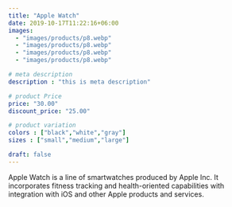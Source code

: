 ```yaml
---
title: "Apple Watch"
date: 2019-10-17T11:22:16+06:00
images: 
  - "images/products/p8.webp"
  - "images/products/p8.webp"
  - "images/products/p8.webp"
  - "images/products/p8.webp"

# meta description
description : "this is meta description"

# product Price
price: "30.00"
discount_price: "25.00"

# product variation
colors : ["black","white","gray"]
sizes : ["small","medium","large"]

draft: false
---
```


Apple Watch is a line of smartwatches produced by Apple Inc. It incorporates fitness tracking and health-oriented capabilities with integration with iOS and other Apple products and services.
